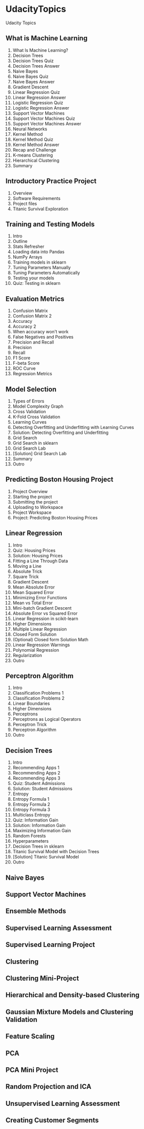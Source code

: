 # UdacityTopics
Udacity Topics 
## What is Machine Learning
  1. What Is Machine Learning?
  2. Decision Trees
  3. Decision Trees Quiz
  4. Decision Trees Answer
  5. Naive Bayes
  6. Naive Bayes Quiz
  7. Naive Bayes Answer
  8. Gradient Descent
  9. Linear Regression Quiz
  10. Linear Regression Answer
  11. Logistic Regression Quiz
  12. Logistic Regression Answer
  13. Support Vector Machines
  14. Support Vector Machines Quiz
  15. Support Vector Machines Answer
  16. Neural Networks
  17. Kernel Method
  18. Kernel Method Quiz
  19. Kernel Method Answer
  20. Recap and Challenge
  21. K-means Clustering
  22. Hierarchical Clustering
  23. Summary

## Introductory Practice Project
  1. Overview
  2. Software Requirements
  3. Project files
  4. Titanic Survival Exploration

## Training and Testing Models
  1. Intro
  2. Outline
  3. Stats Refresher
  4. Loading data into Pandas
  5. NumPy Arrays
  6. Training models in sklearn
  7. Tuning Parameters Manually
  8. Tuning Parameters Automatically
  9. Testing your models
  10. Quiz: Testing in sklearn

## Evaluation Metrics
  1. Confusion Matrix
  2. Confusion Matrix 2
  3. Accuracy
  4. Accuracy 2
  5. When accuracy won't work
  6. False Negatives and Positives
  7. Precision and Recall
  8. Precision
  9. Recall
  10. F1 Score
  11. F-beta Score
  12. ROC Curve
  13. Regression Metrics

## Model Selection
  1. Types of Errors
  2. Model Complexity Graph
  3. Cross Validation
  4. K-Fold Cross Validation
  5. Learning Curves
  6. Detecting Overfitting and Underfitting with Learning Curves
  7. Solution: Detecting Overfitting and Underfitting
  8. Grid Search
  9. Grid Search in sklearn
  10. Grid Search Lab
  11. [Solution] Grid Search Lab
  12. Summary
  13. Outro

## Predicting Boston Housing Project
  1. Project Overview
  2. Starting the project
  3. Submitting the project
  4. Uploading to Workspace
  5. Project Workspace
  6. Project: Predicting Boston Housing Prices

## Linear Regression
  1. Intro
  2. Quiz: Housing Prices
  3. Solution: Housing Prices
  4. Fitting a Line Through Data
  5. Moving a Line
  6. Absolute Trick
  7. Square Trick
  8. Gradient Descent
  9. Mean Absolute Error
  10. Mean Squared Error
  11. Minimizing Error Functions
  12. Mean vs Total Error
  13. Mini-batch Gradient Descent
  14. Absolute Error vs Squared Error
  15. Linear Regression in scikit-learn
  16. Higher Dimensions
  17. Multiple Linear Regression
  18. Closed Form Solution
  19. (Optional) Closed form Solution Math
  20. Linear Regression Warnings
  21. Polynomial Regression
  22. Regularization
  23. Outro

## Perceptron Algorithm
  1. Intro
  2. Classification Problems 1
  3. Classification Problems 2
  4. Linear Boundaries
  5. Higher Dimensions
  6. Perceptrons
  7. Perceptrons as Logical Operators
  8. Perceptron Trick
  9. Perceptron Algorithm
  10. Outro

## Decision Trees
  1. Intro
  2. Recommending Apps 1
  3. Recommending Apps 2
  4. Recommending Apps 3
  5. Quiz: Student Admissions
  6. Solution: Student Admissions
  7. Entropy
  8. Entropy Formula 1
  9. Entropy Formula 2
  10. Entropy Formula 3
  11. Multiclass Entropy
  12. Quiz: Information Gain
  13. Solution: Information Gain
  14. Maximizing Information Gain
  15. Random Forests
  16. Hyperparameters
  17. Decision Trees in sklearn
  18. Titanic Survival Model with Decision Trees
  19. [Solution] Titanic Survival Model
  20. Outro

## Naive Bayes

## Support Vector Machines

## Ensemble Methods

## Supervised Learning Assessment

## Supervised Learning Project

## Clustering

## Clustering Mini-Project

## Hierarchical and Density-based Clustering

## Gaussian Mixture Models and Clustering Validation

## Feature Scaling

## PCA

## PCA Mini Project

## Random Projection and ICA

## Unsupervised Learning Assessment

## Creating Customer Segments
